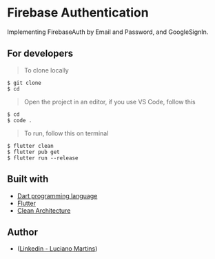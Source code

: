 # Firebase Authentication

Implementing FirebaseAuth by Email and Password, and GoogleSignIn.

## For developers
> To clone locally
```
$ git clone 
$ cd 
```
> Open the project in an editor, if you use VS Code, follow this
```
$ cd 
$ code .
```

> To run, follow this on terminal
```
$ flutter clean
$ flutter pub get
$ flutter run --release
```

## Built with
- [Dart programming language](https://dart.dev/)
- [Flutter](https://flutter.dev/)
- [Clean Architecture](https://blog.cleancoder.com/uncle-bob/2012/08/13/the-clean-architecture.html)

## Author
- ([Linkedin - Luciano Martins](https://br.linkedin.com/in/luciano01))
